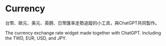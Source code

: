 # Currency

台幣、歐元、美元、英鎊、日幣匯率走勢追蹤的小工具，與ChatGPT共同製作。

The currency exchange rate widget made together with ChatGPT. Including the TWD, EUR, USD, and JPY.
